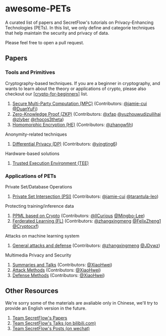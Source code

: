# awesome-PETs

A curated list of papers and SecretFlow's tutorials on Privacy-Enhancing Technologies (PETs). In this list, we only define and categorie techniques that help maintain the security and privacy of data.

Please feel free to open a pull request.

## Papers

### Tools and Primitives

Cryptography-based techniques. If you are a beginner in cryptography, and wants to learn about the theory or applications of crypto, please also checkout our [[crypto-for-beginners]](tutorials/crypto-beginner.md) list.

1. [Secure Multi-Party Computation (MPC)](papers/tools/mpc.md)  (Contributors: [@jamie-cui](https://www.github.com/jamie-cui) [@DuanYuFi](https://github.com/DuanYuFi))
2. [Zero-Knowledge Proof (ZKP)](papers/tools/zkp.md) (Contributors: [@xfap](https://www.github.com/xfap) [@yuzhouwudizuilihai](https://github.com/yuzhouwudizuilihai) [@zlyber](https://api.github.com/users/zlyber) [@rhocos3theta](https://github.com/rhocos3theta))
3. [Homomorphic Encryption (HE)](papers/tools/he.md) (Contributors: [@zhangwfjh](https://www.github.com/zhangwfjh))

Anonymity-related techniques

1. [Differential Privacy (DP)](papers/tools/dp.md) (Contributors: [@yingting6](https://www.github.com/yingting6))

Hardware-based solutions

1. [Trusted Execution Environment (TEE)](papers/tools/tee.md)

### Applications of PETs

Private Set/Database Operations

1. [Private Set Intersection (PSI)](papers/applications/set/psi.md) (Contributors: [@jamie-cui](https://www.github.com/jamie-cui) [@tarantula-leo](https://www.github.com/tarantula-leo))
<!-- 2. [Private Set Union (PSU)](papers/psu.md) -->
<!-- 3. [Private Information Retrival (PIR)](papers/pir.md) -->

Protecting training/inference data

1. [PPML based on Crypto](papers/applications/ppml/ppml_crypto.md) (Contributors: [@llCurious](https://www.github.com/llCurious) [@Mingbo-Lee](https://github.com/Mingbo-Lee))
2. [Ferderated Learning (FL)](papers/applications/ppml/fl/fl.md) (Contributors: [@zhangxingmeng](https://www.github.com/zhangxingmeng) [@FelixZheng1](https://www.github.com/FelixZheng1) [@Cryptocxf](https://github.com/Cryptocxf))
<!-- 3. [Split Learning (SL)](papers/applications/ppml/sl.md) (Contributors: [@yingting6](https://www.github.com/yingting6)) -->

Attacks on machine learning system

1. [General attacks and defense](papers/applications/aml/attack_defense.md) (Contributors: [@zhangxingmeng](https://www.github.com/zhangxingmeng) [@JDywz](https://github.com/JdYwz))

Multimedia Privacy and Security

1. [Summaries and Talks](papers/applications/multimedia/summary.md) (Contributors: [@XiaoHwei](https://www.github.com/XiaoHwei))
2. [Attack Methods](papers/applications/multimedia/attack.md) (Contributors: [@XiaoHwei](https://www.github.com/XiaoHwei))
3. [Defense Methods](papers/applications/multimedia/defense.md) (Contributors: [@XiaoHwei](https://www.github.com/XiaoHwei))

## Other Resources

We're sorry some of the materials are avaliable only in Chinese, we'll try to provide an English version in the future.

1. [Team SecretFlow's Papers](papers/secretflow.md)
2. [Team SecretFlow's Talks (on bilibili.com)](tutorials/talks.md)
3. [Team SecretFlow's Posts (on wechat)](tutorials/posts.md)
